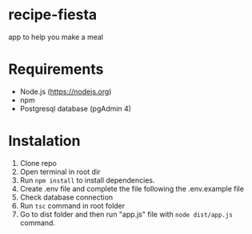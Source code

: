 # recipe-fiesta
app to help you make a meal

# Requirements
- Node.js (https://nodejs.org)
- npm 
- Postgresql database (pgAdmin 4)

# Instalation

1. Clone repo
2. Open terminal in root dir
3. Run `npm install` to install dependencies.
4. Create .env file and complete the file following the .env.example file
5. Check database connection 
6. Run `tsc` command in root folder
7. Go to dist folder and then run "app.js" file with `node dist/app.js` command. 
